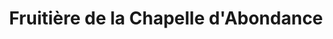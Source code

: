 ---
title: "Fruitière de la Chapelle d'Abondance"
url: /la-chapelle-dabondance/fruitiere-de-la-chapelle-dabondance/
shop: ferme
---